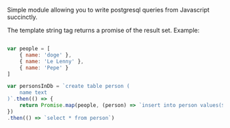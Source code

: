 Simple module allowing you to write postgresql queries from Javascript
succinctly.

The template string tag returns a promise of the result set. Example:
```javascript

var people = [
	{ name: 'doge' },
	{ name: 'Le Lenny' },
	{ name: 'Pepe' }
]

var personsInDb = `create table person (
	name text
)`.then(() => {
	return Promise.map(people, (person) => `insert into person values(${person.name})`)
})
.then(() => `select * from person`)
```


